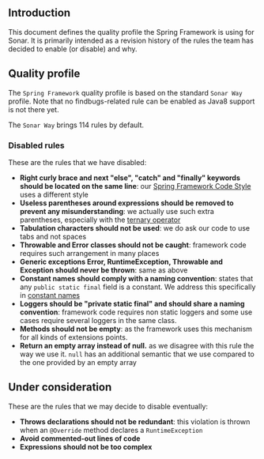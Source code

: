 ## Introduction

This document defines the quality profile the Spring Framework is using for Sonar. It is primarily intended as a revision history of the rules the team has decided to enable (or disable) and why.

## Quality profile

The `Spring Framework` quality profile is based on the standard `Sonar Way` profile. Note that no findbugs-related rule can be enabled as Java8 support is not there yet.

The `Sonar Way` brings 114 rules by default.

### Disabled rules

These are the rules that we have disabled:

* **Right curly brace and next "else", "catch" and "finally" keywords should be located on the same line**: our [Spring Framework Code Style](https://github.com/spring-projects/spring-framework/wiki/Spring-Framework-Code-Style) uses a different style
* **Useless parentheses around expressions should be removed to prevent any misunderstanding**: we actually use such extra parentheses, especially with the [ternary operator](https://github.com/spring-projects/spring-framework/wiki/Spring-Framework-Code-Style#ternary-operator)
* **Tabulation characters should not be used**: we do ask our code to use tabs and not spaces
* **Throwable and Error classes should not be caught**: framework code requires such arrangement in many places
* **Generic exceptions Error, RuntimeException, Throwable and Exception should never be thrown**: same as above
* **Constant names should comply with a naming convention**: states that any `public static final` field is a constant. We address this specifically in [constant names](https://github.com/spring-projects/spring-framework/wiki/Spring-Framework-Code-Style#constant-names)
* **Loggers should be "private static final" and should share a naming convention**: framework code requires non static loggers and some use cases require several loggers in the same class.
* **Methods should not be empty**: as the framework uses this mechanism for all kinds of extensions points.
* **Return an empty array instead of null.** as we disagree with this rule the way we use it. `null` has an additional semantic that we use compared to the one provided by an empty array

## Under consideration

These are the rules that we may decide to disable eventually:

* **Throws declarations should not be redundant**: this violation is thrown when an `@Override` method declares a `RuntimeException`
* **Avoid commented-out lines of code**
* **Expressions should not be too complex**